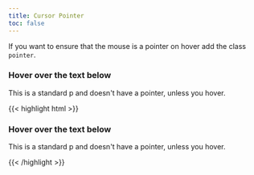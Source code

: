 ```yaml
---
title: Cursor Pointer
toc: false
---
```

If you want to ensure that the mouse is a pointer on hover add the class `pointer`.

<div class="card">
    <h3>Hover over the text below</h3>
    <p class="pointer">This is a standard p and doesn't have a pointer, unless you hover.</p>
</div>

<div class="mt-3 mb-4">
{{< highlight html >}}
<div class="card">
    <h3>Hover over the text below</h3>
    <p class="pointer">This is a standard p and doesn't have a pointer, unless you hover.</p>
</div>
{{< /highlight >}}
</div>
